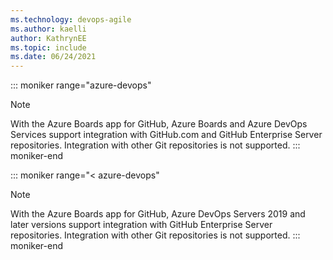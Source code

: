 ```yaml
---
ms.technology: devops-agile
ms.author: kaelli
author: KathrynEE
ms.topic: include
ms.date: 06/24/2021
---
```



::: moniker range="azure-devops"
> [!NOTE]   
> With the Azure Boards app for GitHub, Azure Boards and Azure DevOps Services support integration with GitHub.com and GitHub Enterprise Server repositories. Integration with other Git repositories is not supported.
::: moniker-end

::: moniker range="< azure-devops"
> [!NOTE]   
> With the Azure Boards app for GitHub, Azure DevOps Servers 2019 and later versions support integration with GitHub Enterprise Server repositories. Integration with other Git repositories is not supported. 
::: moniker-end

 